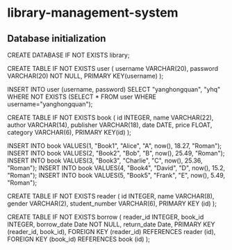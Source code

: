 # library-management-system

## Database initialization
CREATE DATABASE IF NOT EXISTS library;

CREATE TABLE IF NOT EXISTS user (
    username VARCHAR(20),
    password VARCHAR(20) NOT NULL,
    PRIMARY KEY(username)
    );

INSERT INTO user (username, password) SELECT "yanghongquan", "yhq"
WHERE NOT EXISTS (SELECT * FROM user WHERE username="yanghongquan");

CREATE TABLE IF NOT EXISTS book (
    id INTEGER,
    name VARCHAR(22),
    author VARCHAR(14),
    publisher VARCHAR(18),
    date DATE,
    price FLOAT,
    category VARCHAR(6),
    PRIMARY KEY(id)
);

INSERT INTO book VALUES(1, "Book1", "Alice", "A", now(), 18.27, "Roman");
INSERT INTO book VALUES(2, "Book2", "Bob", "B", now(), 25.49, "Roman");
INSERT INTO book VALUES(3, "Book3", "Charlie", "C", now(), 25.36, "Roman");
INSERT INTO book VALUES(4, "Book4", "David", "D", now(), 15.2, "Roman");
INSERT INTO book VALUES(5, "Book5", "Frank", "E", now(), 5.49, "Roman");

CREATE TABLE IF NOT EXISTS reader (
    id INTEGER,
    name VARCHAR(8),
    gender VARCHAR(2),
    student_number VARCHAR(6),
    PRIMARY KEY (id)
);

CREATE TABLE IF NOT EXISTS borrow (
    reader_id INTEGER,
    book_id INTEGER,
    borrow_date Date NOT NULL,
    return_date Date,
    PRIMARY KEY (reader_id, book_id),
    FOREIGN KEY (reader_id) REFERENCES reader (id),
    FOREIGN KEY (book_id) REFERENCES book (id)
);
